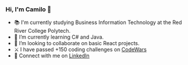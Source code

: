 ### Hi, I'm Camilo 👋

- 📚 I'm currently studying Business Information Technology at the Red River College Polytech.
- 🌱 I’m currently learning C# and Java.
- 👯 I’m looking to collaborate on basic React projects.
- ⚔ I have passed +150 coding challenges on [CodeWars](https://www.codewars.com/users/milolucero)
- 📧 Connect with me on [LinkedIn](https://www.linkedin.com/in/milolucero/)
<!--- ⚡ Fun fact: ... --->

<!--- 
### Connect with me:
[<img src="https://raw.githubusercontent.com/simple-icons/simple-icons/0935b98d6b3791accd637d6a70b5fd3ec393711b/icons/linkedin.svg" width="30px">](https://www.linkedin.com/in/milolucero/)
--->
